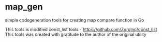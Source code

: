 # map_gen
simple codogeneration tools for creating map compare function in Go

This tools is modified const_list tools - https://github.com/ZurgInq/const_list
This tools was created with gratitude to the author of the original utility
